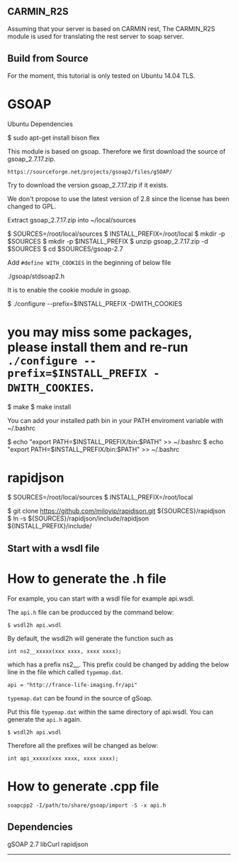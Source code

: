 
CARMIN_R2S
-----------

Assuming that your server is based on CARMIN rest,
The CARMIN_R2S module is used for translating the rest server to soap server.


Build from Source
-----------------

For the moment, this tutorial is only tested on Ubuntu 14.04 TLS.

GSOAP
=====

Ubuntu Dependencies

$ sudo apt-get install bison flex

This module is based on gsoap. Therefore we first download the source of gsoap_2.7.17.zip.

```
https://sourceforge.net/projects/gsoap2/files/gSOAP/
```

Try to download the version gsoap_2.7.17.zip if it exists.

We don't propose to use the latest version of 2.8 since the license has been changed to GPL.

Extract gsoap_2.7.17.zip into ~/local/sources

$ SOURCES=/root/local/sources
$ INSTALL_PREFIX=/root/local
$ mkdir -p $SOURCES
$ mkdir -p $INSTALL_PREFIX
$ unzip gsoap_2.7.17.zip -d $SOURCES
$ cd $SOURCES/gsoap-2.7

Add `#define WITH_COOKIES` in the beginning of below file

./gsoap/stdsoap2.h

It is to enable the cookie module in gsoap.

$ ./configure --prefix=$INSTALL_PREFIX -DWITH_COOKIES
# you may miss some packages, please install them and re-run `./configure --prefix=$INSTALL_PREFIX -DWITH_COOKIES`.
$ make
$ make install

You can add your installed path bin in your PATH enviroment variable with ~/.bashrc

$ echo "export PATH=$INSTALL_PREFIX/bin:\$PATH" >> ~/.bashrc
$ echo "export PATH=$INSTALL_PREFIX/bin:\$PATH" >> ~/.bashrc


rapidjson 
=========

$ SOURCES=/root/local/sources
$ INSTALL_PREFIX=/root/local

$ git clone https://github.com/miloyip/rapidjson.git ${SOURCES}/rapidjson
$ ln -s ${SOURCES}/rapidjson/include/rapidjson ${INSTALL_PREFIX}/include/



Start with a wsdl file
----------------------


How to generate the .h file
============================

For example, you can start with a wsdl file for example api.wsdl.

The `api.h` file can be producced by the command below: 

```
$ wsdl2h api.wsdl
```

By default, the wsdl2h will generate the function such as 

```
int ns2__xxxxx(xxx xxxx, xxxx xxxx);
```

which has a prefix ns2__. This prefix could be changed by adding the below line in the file which called `typemap.dat`.

```
api = "http://france-life-imaging.fr/api"
```

`typemap.dat` can be found in the source of gSoap.

Put this file `typemap.dat` within the same directory of api.wsdl. You can generate the `api.h` again.

```
$ wsdl2h api.wsdl
```

Therefore all the prefixes will be changed as below:

```
int api_xxxxx(xxx xxxx, xxxx xxxx);
```


How to generate .cpp file
=========================


```
soapcpp2 -I/path/to/share/gsoap/import -S -x api.h
```


Dependencies
------------

gSOAP 2.7
libCurl
rapidjson


---------


